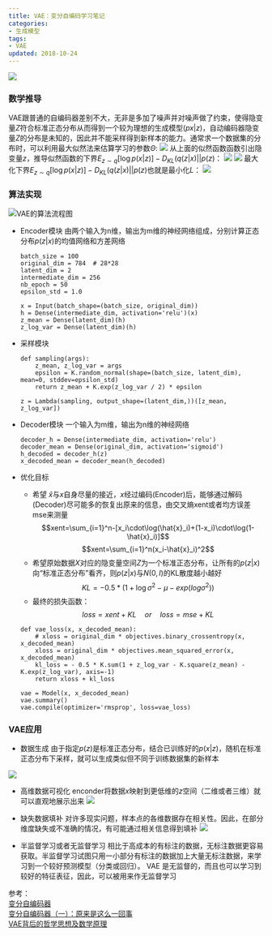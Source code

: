 ```yaml
---
title: VAE：变分自编码学习笔记
categories:
- 生成模型
tags:
- VAE
updated: 2018-10-24
---
```

![](/assets/blog_images/2018-10-24-title.png)

### 数学推导
VAE跟普通的自编码器差别不大，无非是多加了噪声并对噪声做了约束，使得隐变量$Z$符合标准正态分布从而得到一个较为理想的生成模型$(px|z)$，自动编码器隐变量$Z$的分布是未知的，因此并不能采样得到新样本的能力。通常求一个数据集的分布时，可以利用最大似然法来估算学习的参数$\Theta$:
![](/assets/blog_images/2018-10-24-公式1.png)
从上面的似然函数函数引出隐变量$z$，推导似然函数的下界$E_{z\sim q}[\log p(x|z)]-D_{KL}(q(z|x)||p(z)$：
![](/assets/blog_images/2018-10-24-公式2.png)
![](/assets/blog_images/2018-10-24-公式3.png)
最大化下界$E_{z\sim q}[\log p(x|z)]-D_{KL}(q(z|x)||p(z)$也就是最小化$L$：
![](/assets/blog_images/2018-10-24-公式4.png)


### 算法实现
![VAE的算法流程图](/assets/blog_images/2018-10-24-flowchart.png)
- Encoder模块
由两个输入为n维，输出为m维的神经网络组成，分别计算正态分布$p(z|x)$的均值网络和方差网络
	```
	batch_size = 100
	original_dim = 784  # 28*28
	latent_dim = 2
	intermediate_dim = 256
	nb_epoch = 50
	epsilon_std = 1.0
	
	x = Input(batch_shape=(batch_size, original_dim))
	h = Dense(intermediate_dim, activation='relu')(x)
	z_mean = Dense(latent_dim)(h)
	z_log_var = Dense(latent_dim)(h)
	```
- 采样模块
	```
	def sampling(args):
	    z_mean, z_log_var = args
	    epsilon = K.random_normal(shape=(batch_size, latent_dim), mean=0, stddev=epsilon_std)
	    return z_mean + K.exp(z_log_var / 2) * epsilon
	
	z = Lambda(sampling, output_shape=(latent_dim,))([z_mean, z_log_var])
	```

- Decoder模块
一个输入为m维，输出为n维的神经网络
	```
	decoder_h = Dense(intermediate_dim, activation='relu')
	decoder_mean = Dense(original_dim, activation='sigmoid')
	h_decoded = decoder_h(z)
	x_decoded_mean = decoder_mean(h_decoded)
	```

- 优化目标
	- 希望 $\hat{x}$与$x$自身尽量的接近，$x$经过编码(Encoder)后，能够通过解码(Decoder)尽可能多的恢复出原来的信息，由交叉熵xent或者均方误差mse来测量  
	$$xent=\sum_{i=1}^n-[x_i\cdot\log(\hat{x}_i)+(1-x_i)\cdot\log(1-\hat{x}_i)]$$
    $$xent=\sum_{i=1}^n(x_i-\hat{x}_i)^2$$
	- 希望原始数据$X$对应的隐变量空间$Z$为一个标准正态分布，让所有的$p(z|x)$向“标准正态分布”看齐，则$p(z|x)$与$N(0,I)$的KL散度越小越好
	$$KL=-0.5*(1+\log\sigma^2-\mu-exp(log\sigma^2))$$
	- 最终的损失函数：  
	$$loss=xent+KL \quad or\quad loss=mse+KL$$  

	```
	def vae_loss(x, x_decoded_mean):
	    # xloss = original_dim * objectives.binary_crossentropy(x, x_decoded_mean)
	    xloss = original_dim * objectives.mean_squared_error(x, x_decoded_mean)
	    kl_loss = - 0.5 * K.sum(1 + z_log_var - K.square(z_mean) - K.exp(z_log_var), axis=-1)
	    return xloss + kl_loss
	
	vae = Model(x, x_decoded_mean)
	vae.summary()
	vae.compile(optimizer='rmsprop', loss=vae_loss)
	
	```

### VAE应用
- 数据生成
由于指定$p(z)$是标准正态分布，结合已训练好的$p(x|z)$，随机在标准正态分布下采样，就可以生成类似但不同于训练数据集的新样本

![](/assets/blog_images/2018-10-24-generation.png)

- 高维数据可视化
enconder将数据$x$映射到更低维的$z$空间（二维或者三维）就可以直观地展示出来
![](/assets/blog_images/2018-10-24-visualization.png)

- 缺失数据填补
对许多现实问题，样本点的各维数据存在相关性。因此，在部分维度缺失或不准确的情况，有可能通过相关信息得到填补
![](/assets/blog_images/2018-10-24-imputation.png)

- 半监督学习或者无监督学习
相比于高成本的有标注的数据，无标注数据更容易获取。半监督学习试图只用一小部分有标注的数据加上大量无标注数据，来学习到一个较好预测模型（分类或回归）。 VAE 是无监督的，而且也可以学习到较好的特征表征，因此，可以被用来作无监督学习

参考：  
[变分自编码器](https://blog.csdn.net/jackytintin/article/details/53641885)  
[ 变分自编码器（一）：原来是这么一回事](https://kexue.fm/archives/5253/comment-page-2#comments)  
[VAE背后的哲学思想及数学原理](https://blog.csdn.net/witnessai1/article/details/78532193)






